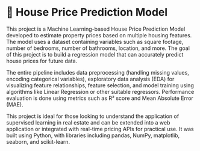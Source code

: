 # 🏡 House Price Prediction Model

This project is a Machine Learning-based House Price Prediction Model developed to estimate property prices based on multiple housing features. The model uses a dataset containing variables such as square footage, number of bedrooms, number of bathrooms, location, and more. The goal of this project is to build a regression model that can accurately predict house prices for future data.

The entire pipeline includes data preprocessing (handling missing values, encoding categorical variables), exploratory data analysis (EDA) for visualizing feature relationships, feature selection, and model training using algorithms like Linear Regression or other suitable regressors. Performance evaluation is done using metrics such as R² score and Mean Absolute Error (MAE).

This project is ideal for those looking to understand the application of supervised learning in real estate and can be extended into a web application or integrated with real-time pricing APIs for practical use. It was built using Python, with libraries including pandas, NumPy, matplotlib, seaborn, and scikit-learn.

